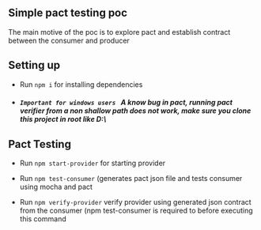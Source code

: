 
## Simple pact testing poc

The main motive of the poc is to explore pact and establish contract between the consumer and producer

## Setting up

-  Run `npm i` for installing dependencies
- ##### `Important for windows users ` A know bug in pact, running pact verifier from  a non shallow path does not work, make sure you clone this project in root like D:\ 

## Pact Testing

-  Run `npm start-provider` for starting provider

-  Run `npm test-consumer` (generates pact json file and tests consumer using mocha and pact

-  Run `npm verify-provider` verify provider using generated json contract from the consumer (npm test-consumer is required to before executing this command
